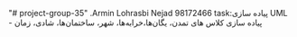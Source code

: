 "# project-group-35" 
.Armin Lohrasbi Nejad 98172466
task:پیاده سازی UML - پیاده سازی کلاس های تمدن، یگان‌ها،خرابه‌ها، شهر، ساختمان‌ها، شادی، زمان